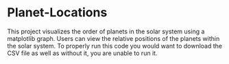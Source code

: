 # Planet-Locations
This project visualizes the order of planets in the solar system using a matplotlib graph. Users can view the relative positions of the planets within the solar system.
To properly run this code you would want to download the CSV file as well as without it, you are unable to run it.



